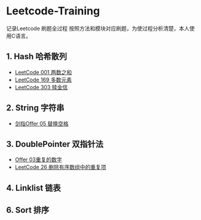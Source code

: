 # Leetcode-Training
记录Leetcode 刷题全过程
按照方法和模块对应刷题，为使过程分析清楚，本人使用C语言。

## 1. Hash 哈希散列
- [LeetCode 001 两数之和](https://github.com/LamberttLiu/Leetcode-Training/blob/main/1%20Hash%20%E5%93%88%E5%B8%8C%E6%95%A3%E5%88%97/LC001%20%E4%B8%A4%E6%95%B0%E4%B9%8B%E5%92%8C.md)
- [LeetCode 169 多数元素](https://github.com/LamberttLiu/Leetcode-Training/blob/main/1%20Hash%20%E5%93%88%E5%B8%8C%E6%95%A3%E5%88%97/LC169%20%E5%A4%9A%E6%95%B0%E5%85%83%E7%B4%A0.md)
- [LeetCode 303 赎金信](https://github.com/LamberttLiu/Leetcode-Training/blob/main/1%20Hash%20%E5%93%88%E5%B8%8C%E6%95%A3%E5%88%97/LC303%20%E8%B5%8E%E9%87%91%E4%BF%A1.md)

## 2. String 字符串
- [剑指Offer 05 替换空格](https://github.com/LamberttLiu/Leetcode-Training/blob/main/2%20String%20%E5%AD%97%E7%AC%A6%E4%B8%B2/Offer%2005%20%E6%9B%BF%E6%8D%A2%E7%A9%BA%E6%A0%BC.md)

## 3. DoublePointer 双指针法
- [Offer 03重复的数字](https://github.com/LamberttLiu/Leetcode-Training/blob/main/3%20DoublePointer%20%E5%8F%8C%E6%8C%87%E9%92%88%E6%B3%95/Offer%2003%E9%87%8D%E5%A4%8D%E7%9A%84%E6%95%B0%E5%AD%97.md)
- [LeetCode 26 删除有序数组中的重复项](https://github.com/LamberttLiu/Leetcode-Training/blob/main/3%20DoublePointer%20%E5%8F%8C%E6%8C%87%E9%92%88%E6%B3%95/LC%2026%20%E5%88%A0%E9%99%A4%E6%9C%89%E5%BA%8F%E6%95%B0%E7%BB%84%E4%B8%AD%E7%9A%84%E9%87%8D%E5%A4%8D%E9%A1%B9.md)


## 4. Linklist 链表

## 6. Sort 排序

